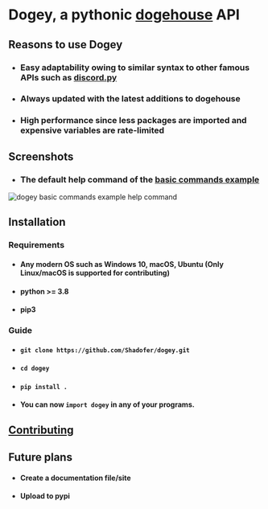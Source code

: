 # Dogey, a pythonic <a href='https://github.com/benawad/dogehouse'>dogehouse</a> API

## Reasons to use Dogey

* ### Easy adaptability owing to similar syntax to other famous APIs such as [discord.py](https://github.com/Rapptz/discord.py)

* ### Always updated with the latest additions to dogehouse

* ### High performance since less packages are imported and expensive variables are rate-limited

## Screenshots

* ### The default help command of the [basic commands example](https://github.com/Shadofer/dogey/blob/pre-release/examples/basic_commands.py)
<img src="https://i.ibb.co/gVRvsQh/dogey-help-command.png" alt="dogey basic commands example help command">

## Installation

### Requirements

* #### Any modern OS such as Windows 10, macOS, Ubuntu (Only Linux/macOS is supported for contributing)

* #### python >= 3.8

* #### pip3

### Guide

* #### ```git clone https://github.com/Shadofer/dogey.git```

* #### ```cd dogey```

* #### ```pip install .```

* #### You can now ```import dogey``` in any of your programs.

## [Contributing](https://github.com/Shadofer/dogey/blob/testing/CONTRIBUTING.md)

## Future plans

* #### Create a documentation file/site

* #### Upload to pypi